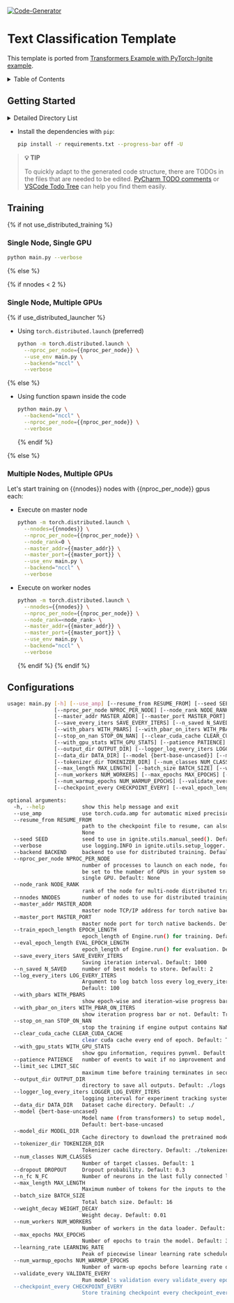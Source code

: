 [![Code-Generator](https://badgen.net/badge/Template%20by/Code-Generator/ee4c2c?labelColor=eaa700)](https://github.com/pytorch-ignite/code-generator)

# Text Classification Template

This template is ported from [Transformers Example with PyTorch-Ignite example](https://github.com/pytorch/ignite/tree/master/examples/contrib/transformers).

<details>
<summary>
Table of Contents
</summary>

- [Getting Started](#getting-started)
- [Training](#training)
- [Configurations](#configurations)

</details>

## Getting Started

<details>
<summary>
Detailed Directory List
</summary>

```bash
text_classification
├── README.md
├── config.py
├── dataset.py
├── main.py
├── models.py
├── requirements.txt
├── test_all.py
├── trainers.py
└── utils.py
```

</details>

- Install the dependencies with `pip`:

  ```sh
  pip install -r requirements.txt --progress-bar off -U
  ```

> **💡 TIP**
>
> To quickly adapt to the generated code structure, there are TODOs in the files that are needed to be edited.
> [PyCharm TODO comments](https://www.jetbrains.com/help/pycharm/using-todo.html) or
> [VSCode Todo Tree](https://marketplace.visualstudio.com/items?itemName=Gruntfuggly.todo-tree)
> can help you find them easily.

## Training

{% if not use_distributed_training %}

### Single Node, Single GPU

```bash
python main.py --verbose
```

{% else %}

{% if nnodes < 2 %}

### Single Node, Multiple GPUs

{% if use_distributed_launcher %}

- Using `torch.distributed.launch` (preferred)

  ```bash
  python -m torch.distributed.launch \
    --nproc_per_node={{nproc_per_node}} \
    --use_env main.py \
    --backend="nccl" \
    --verbose
  ```

{% else %}

- Using function spawn inside the code

  ```bash
  python main.py \
    --backend="nccl" \
    --nproc_per_node={{nproc_per_node}} \
    --verbose
  ```

  {% endif %}

{% else %}

### Multiple Nodes, Multiple GPUs

Let's start training on {{nnodes}} nodes with {{nproc_per_node}} gpus each:

- Execute on master node

  ```bash
  python -m torch.distributed.launch \
    --nnodes={{nnodes}} \
    --nproc_per_node={{nproc_per_node}} \
    --node_rank=0 \
    --master_addr={{master_addr}} \
    --master_port={{master_port}} \
    --use_env main.py \
    --backend="nccl" \
    --verbose
  ```

- Execute on worker nodes

  ```bash
  python -m torch.distributed.launch \
    --nnodes={{nnodes}} \
    --nproc_per_node={{nproc_per_node}} \
    --node_rank=<node_rank> \
    --master_addr={{master_addr}} \
    --master_port={{master_port}} \
    --use_env main.py \
    --backend="nccl" \
    --verbose
  ```

  {% endif %}
  {% endif %}

## Configurations

```bash
usage: main.py [-h] [--use_amp] [--resume_from RESUME_FROM] [--seed SEED] [--verbose] [--backend BACKEND]
               [--nproc_per_node NPROC_PER_NODE] [--node_rank NODE_RANK] [--nnodes NNODES]
               [--master_addr MASTER_ADDR] [--master_port MASTER_PORT] [--epoch_length EPOCH_LENGTH]
               [--save_every_iters SAVE_EVERY_ITERS] [--n_saved N_SAVED] [--log_every_iters LOG_EVERY_ITERS]
               [--with_pbars WITH_PBARS] [--with_pbar_on_iters WITH_PBAR_ON_ITERS]
               [--stop_on_nan STOP_ON_NAN] [--clear_cuda_cache CLEAR_CUDA_CACHE]
               [--with_gpu_stats WITH_GPU_STATS] [--patience PATIENCE] [--limit_sec LIMIT_SEC]
               [--output_dir OUTPUT_DIR] [--logger_log_every_iters LOGGER_LOG_EVERY_ITERS]
               [--data_dir DATA_DIR] [--model {bert-base-uncased}] [--model_dir MODEL_DIR]
               [--tokenizer_dir TOKENIZER_DIR] [--num_classes NUM_CLASSES] [--dropout DROPOUT] [--n_fc N_FC]
               [--max_length MAX_LENGTH] [--batch_size BATCH_SIZE] [--weight_decay WEIGHT_DECAY]
               [--num_workers NUM_WORKERS] [--max_epochs MAX_EPOCHS] [--learning_rate LEARNING_RATE]
               [--num_warmup_epochs NUM_WARMUP_EPOCHS] [--validate_every VALIDATE_EVERY]
               [--checkpoint_every CHECKPOINT_EVERY] [--eval_epoch_length EVAL_EPOCH_LENGTH]

optional arguments:
  -h, --help            show this help message and exit
  --use_amp             use torch.cuda.amp for automatic mixed precision. Default: False
  --resume_from RESUME_FROM
                        path to the checkpoint file to resume, can also url starting with https. Default:
                        None
  --seed SEED           seed to use in ignite.utils.manual_seed(). Default: 666
  --verbose             use logging.INFO in ignite.utils.setup_logger. Default: False
  --backend BACKEND     backend to use for distributed training. Default: None
  --nproc_per_node NPROC_PER_NODE
                        number of processes to launch on each node, for GPU training this is recommended to
                        be set to the number of GPUs in your system so that each process can be bound to a
                        single GPU. Default: None
  --node_rank NODE_RANK
                        rank of the node for multi-node distributed training. Default: None
  --nnodes NNODES       number of nodes to use for distributed training. Default: None
  --master_addr MASTER_ADDR
                        master node TCP/IP address for torch native backends. Default: None
  --master_port MASTER_PORT
                        master node port for torch native backends. Default: None
  --train_epoch_length EPOCH_LENGTH
                        epoch_length of Engine.run() for training. Default: None
  --eval_epoch_length EVAL_EPOCH_LENGTH
                        epoch_length of Engine.run() for evaluation. Default: None
  --save_every_iters SAVE_EVERY_ITERS
                        Saving iteration interval. Default: 1000
  --n_saved N_SAVED     number of best models to store. Default: 2
  --log_every_iters LOG_EVERY_ITERS
                        Argument to log batch loss every log_every_iters iterations. 0 to disable it.
                        Default: 100
  --with_pbars WITH_PBARS
                        show epoch-wise and iteration-wise progress bars. Default: False
  --with_pbar_on_iters WITH_PBAR_ON_ITERS
                        show iteration progress bar or not. Default: True
  --stop_on_nan STOP_ON_NAN
                        stop the training if engine output contains NaN/inf values. Default: True
  --clear_cuda_cache CLEAR_CUDA_CACHE
                        clear cuda cache every end of epoch. Default: True
  --with_gpu_stats WITH_GPU_STATS
                        show gpu information, requires pynvml. Default: False
  --patience PATIENCE   number of events to wait if no improvement and then stop the training. Default: None
  --limit_sec LIMIT_SEC
                        maximum time before training terminates in seconds. Default: None
  --output_dir OUTPUT_DIR
                        directory to save all outputs. Default: ./logs
  --logger_log_every_iters LOGGER_LOG_EVERY_ITERS
                        logging interval for experiment tracking system. Default: 100
  --data_dir DATA_DIR   Dataset cache directory. Default: ./
  --model {bert-base-uncased}
                        Model name (from transformers) to setup model, tokenize and config to train.
                        Default: bert-base-uncased
  --model_dir MODEL_DIR
                        Cache directory to download the pretrained model. Default: ./
  --tokenizer_dir TOKENIZER_DIR
                        Tokenizer cache directory. Default: ./tokenizer
  --num_classes NUM_CLASSES
                        Number of target classes. Default: 1
  --dropout DROPOUT     Dropout probability. Default: 0.3
  --n_fc N_FC           Number of neurons in the last fully connected layer. Default: 768
  --max_length MAX_LENGTH
                        Maximum number of tokens for the inputs to the transformer model. Default: 256
  --batch_size BATCH_SIZE
                        Total batch size. Default: 16
  --weight_decay WEIGHT_DECAY
                        Weight decay. Default: 0.01
  --num_workers NUM_WORKERS
                        Number of workers in the data loader. Default: 2
  --max_epochs MAX_EPOCHS
                        Number of epochs to train the model. Default: 3
  --learning_rate LEARNING_RATE
                        Peak of piecewise linear learning rate scheduler. Default: 5e-05
  --num_warmup_epochs NUM_WARMUP_EPOCHS
                        Number of warm-up epochs before learning rate decay. Default: 0
  --validate_every VALIDATE_EVERY
                        Run model's validation every validate_every epochs. Default: 1
  --checkpoint_every CHECKPOINT_EVERY
                        Store training checkpoint every checkpoint_every iterations. Default: 1000
```
